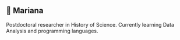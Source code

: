 ## 🪸 Mariana

Postdoctoral researcher in History of Science. Currently learning Data Analysis and programming languages.

